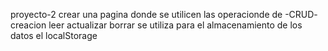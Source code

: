 proyecto-2 crear una pagina donde se utilicen las operacionde de -CRUD-
creacion
leer
actualizar
borrar
se utiliza para el almacenamiento de los datos el localStorage